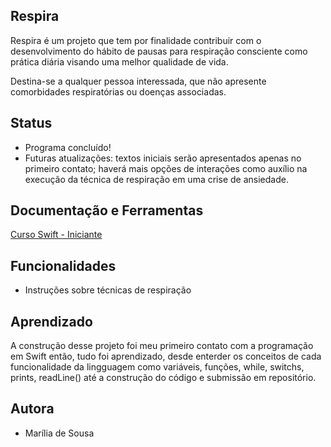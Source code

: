 
## Respira

Respira é um projeto que tem por finalidade contribuir com o desenvolvimento do hábito de pausas para respiração consciente como prática diária visando uma melhor qualidade de vida.

Destina-se a qualquer pessoa interessada, que não apresente comorbidades respiratórias ou doenças associadas.
## Status

- Programa concluído!
- Futuras atualizações: textos iniciais serão apresentados apenas no primeiro contato; haverá mais opções de interações como auxílio na execução da técnica de respiração em uma crise de ansiedade.

## Documentação e Ferramentas

[Curso Swift - Iniciante](https://www.udemy.com/course/aprendendoswift3/learn/lecture/5978882?start=15#overview)


## Funcionalidades

- Instruções sobre técnicas de respiração
## Aprendizado

A construção desse projeto foi meu primeiro contato com a programação em Swift então, tudo foi aprendizado, desde enterder os conceitos de cada funcionalidade da lingguagem como variáveis, funções, while, switchs, prints, readLine() até a construção do código e submissão em repositório.
## Autora
- Marília de Sousa
